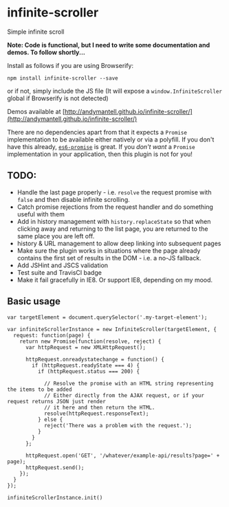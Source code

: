 # infinite-scroller
Simple infinite scroll

**Note: Code is functional, but I need to write some documentation and demos. To follow shortly...**

Install as follows if you are using Browserify:

```npm install infinite-scroller --save```

or if not, simply include the JS file (It will expose a `window.InfiniteScroller` global if Browserify is not detected)

Demos available at [http://andymantell.github.io/infinite-scroller/](http://andymantell.github.io/infinite-scroller/)

There are no dependencies apart from that it expects a `Promise` implementation to be available either natively or via a polyfill. If you don't have this already, [`es6-promise`](https://github.com/jakearchibald/es6-promise) is great. If you *don't want* a `Promise` implementation in your application, then this plugin is not for you!

## TODO:

* Handle the last page properly - i.e. `resolve` the request promise with `false` and then disable infinite scrolling.
* Catch promise rejections from the request handler and do something useful with them
* Add in history management with `history.replaceState` so that when clicking away and returning to the list page, you are returned to the same place you are left off.
* history & URL management to allow deep linking into subsequent pages
* Make sure the plugin works in situations where the page already contains the first set of results in the DOM - i.e. a no-JS fallback.
* Add JSHint and JSCS validation
* Test suite and TravisCI badge
* Make it fail gracefully in IE8. Or support IE8, depending on my mood.

## Basic usage
```
var targetElement = document.querySelector('.my-target-element');

var infiniteScrollerInstance = new InfiniteScroller(targetElement, {
  request: function(page) {
    return new Promise(function(resolve, reject) {
      var httpRequest = new XMLHttpRequest();

      httpRequest.onreadystatechange = function() {
        if (httpRequest.readyState === 4) {
          if (httpRequest.status === 200) {

            // Resolve the promise with an HTML string representing the items to be added
            // Either directly from the AJAX request, or if your request returns JSON just render
            // it here and then return the HTML.
            resolve(httpRequest.responseText);
          } else {
            reject('There was a problem with the request.');
          }
        }
      };

      httpRequest.open('GET', '/whatever/example-api/results?page=' + page);
      httpRequest.send();
    });
  }
});

infiniteScrollerInstance.init()
```
